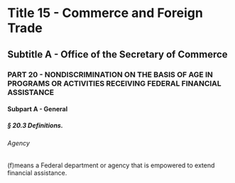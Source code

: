 
# Title 15 - Commerce and Foreign Trade
## Subtitle A - Office of the Secretary of Commerce
### PART 20 - NONDISCRIMINATION ON THE BASIS OF AGE IN PROGRAMS OR ACTIVITIES RECEIVING FEDERAL FINANCIAL ASSISTANCE
#### Subpart A - General
##### § 20.3 Definitions.
###### Agency

(f)means a Federal department or agency that is empowered to extend financial assistance.
